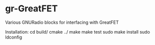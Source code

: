 # gr-GreatFET
Various GNURadio blocks for interfacing with GreatFET

Installation:
cd build/
cmake ../
make
make test
sudo make install
sudo ldconfig
